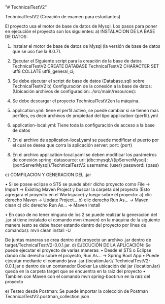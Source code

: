 "# TechnicalTestV2"

TechnicalTestV2 (Creación de examen para estudiantes)

El proyecto usa el motor de base de datos de Mysql.
Los pasos para poner en ejecución el proyecto son los siguientes:
a)	INSTALACION DE LA BASE DE DATOS:
1.	Instalar el motor de base de datos de Mysql (la versión de base de datos que se uso fue la 8.0.7).
2.	Ejecutar el Siguiente script para la creación de la base de datos TechnicalTestV2 
CREATE DATABASE TechnicalTestV2 CHARACTER SET utf8 COLLATE utf8_general_ci;
3.	Se debe ejecutar el script de base de datos (Database.sql) sobre TechnicalTestV2
b)	Configuración de la conexión a la base de datos: 
(Ubicación archivos de configuración: ./src/main/resources):
1.	Se debe descargar el proyecto TechnicalTestV2en la máquina.
2.	application.yml: tiene el perfil activo, se puede cambiar si se tienen mas perfiles, es decir archivos de propiedad del tipo application-{perfil}.yml
3.	application-local.yml: Tiene toda la configuración de acceso a la base de datos
4.	En el archivo de application-local.yaml se puede modificar el puerto por el cual se desea que corra la aplicación
server: 
  port: {port}

5.	En el archivo application-local.yaml se deben modificar los parámetros de conexión
spring:
  datasource:
    url: jdbc:mysql://{ipServerMysql}:{portServerMysql}/TechnicalTestV2 
    username: {user}
    password: {pass}

c)	COMPILACION Y GENERACION DEL .jar 

•	Si se posee eclipse o STS se puede abrir dicho proyecto como File -> Import -> Existing Maven Project y buscar la carpeta del proyecto (Esto agregara el proyecto en el Workspace) y luego sobre el proyecto: 
a)	clic derecho Maven -> Update Project... 
b)	clic derecho Run As... -> Maven clean 
c)	clic derecho Run As... -> Maven install

•	En caso de no tener ninguno de los 2 se puede realizar la generacion del .jar si tiene instalado el comando mvn (maven) en la máquina de la siguiente manera (esto se debe hacer estando dentro del proyecto por línea de comandos):
mvn clean install -U

De juntas maneras se crea dentro del proyecto un archivo .jar dentro de target/TechnicalTestV2-0.0.1.jar.
d)	EJECUCIÓN DE LA APLICACIÓN:
Se puede ejecutar el proyecto de varias maneras:
•	Desde el STS o Eclipse dando clic derecho sobre el proyecto, Run As... -> Spring Boot App
•	Puede ejecutar mediante el comando java -jar {locationJar}/ TechnicalTestV2-0.0.1.jar o dentro de un contenedor Docker
La ubicación del jar {locationJar} queda en la carpeta target que se encuentra en la raíz del proyecto
•	También con Maven con el comando mvn spring-boot:run en la raíz del proyecto

e)	Testeo desde Postman:
Se puede importar la colección de Postman TechnicalTestV2.postman_collection.json
